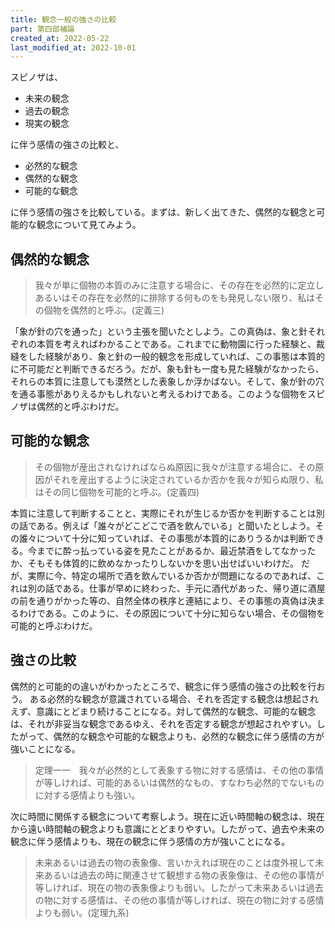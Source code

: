 ```yaml
---
title: 観念一般の強さの比較
part: 第四部補論
created_at: 2022-05-22
last_modified_at: 2022-10-01
---
```


スピノザは、

- 未来の観念
- 過去の観念
- 現実の観念

に伴う感情の強さの比較と、

- 必然的な観念
- 偶然的な観念
- 可能的な観念

に伴う感情の強さを比較している。まずは、新しく出てきた、偶然的な観念と可能的な観念について見てみよう。

## 偶然的な観念

>我々が単に個物の本質のみに注意する場合に、その存在を必然的に定立しあるいはその存在を必然的に排除する何ものをも発見しない限り、私はその個物を偶然的と呼ぶ。(定義三)

「象が針の穴を通った」という主張を聞いたとしよう。この真偽は、象と針それぞれの本質を考えればわかることである。これまでに動物園に行った経験と、裁縫をした経験があり、象と針の一般的観念を形成していれば、この事態は本質的に不可能だと判断できるだろう。だが、象も針も一度も見た経験がなかったら、それらの本質に注意しても漠然とした表象しか浮かばない。そして、象が針の穴を通る事態がありえるかもしれないと考えるわけである。このような個物をスピノザは偶然的と呼ぶわけだ。

## 可能的な観念

>その個物が産出されなければならぬ原因に我々が注意する場合に、その原因がそれを産出するように決定されているか否かを我々が知らぬ限り、私はその同じ個物を可能的と呼ぶ。(定義四)

本質に注意して判断することと、実際にそれが生じるか否かを判断することは別の話である。例えば「誰々がどこどこで酒を飲んでいる」と聞いたとしよう。その誰々について十分に知っていれば、その事態が本質的にありうるかは判断できる。今までに酔っ払っている姿を見たことがあるか、最近禁酒をしてなかったか、そもそも体質的に飲めなかったりしないかを思い出せばいいわけだ。
だが、実際に今、特定の場所で酒を飲んでいるか否かが問題になるのであれば、これは別の話である。仕事が早めに終わった、手元に酒代があった、帰り道に酒屋の前を通りがかった等の、自然全体の秩序と連結により、その事態の真偽は決まるわけである。このように、その原因について十分に知らない場合、その個物を可能的と呼ぶわけだ。

## 強さの比較

偶然的と可能的の違いがわかったところで、観念に伴う感情の強さの比較を行おう。
ある必然的な観念が意識されている場合、それを否定する観念は想起されえず、意識にとどまり続けることになる。対して偶然的な観念、可能的な観念は、それが非妥当な観念であるゆえ、それを否定する観念が想起されやすい。したがって、偶然的な観念や可能的な観念よりも、必然的な観念に伴う感情の方が強いことになる。

>定理一一　我々が必然的として表象する物に対する感情は、その他の事情が等しければ、可能的あるいは偶然的なもの、すなわち必然的でないものに対する感情よりも強い。

次に時間に関係する観念について考察しよう。現在に近い時間軸の観念は、現在から遠い時間軸の観念よりも意識にとどまりやすい。したがって、過去や未来の観念に伴う感情よりも、現在の観念に伴う感情の方が強いことになる。

>未来あるいは過去の物の表象像、言いかえれば現在のことは度外視して未来あるいは過去の時に関連させて観想する物の表象像は、その他の事情が等しければ、現在の物の表象像よりも弱い。したがって未来あるいは過去の物に対する感情は、その他の事情が等しければ、現在の物に対する感情よりも弱い。(定理九系)
